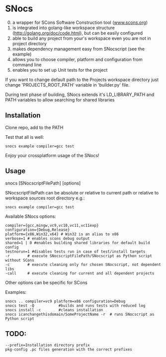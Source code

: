 SNocs
=====

0. a wrapper for SCons Software Construction tool (www.scons.org)
1. is integrated into golang-like workspace structure (http://golang.org/doc/code.html), but can be easily configured
2. able to build any project from your's workspace even you are not in project directory
3. makes dependency management easy from SNocscript (see the example)
4. allows you to choose compiler, platform and configuration from command line
5. enables you to set up Unit tests for the project

If you want to change default path to the Projects workspace directory just change 'PROJECTS_ROOT_PATH' variable in 'builder.py' file. 

During test phase of building, SNocs extends it's LD_LIBRARY_PATH and PATH variables to allow searching for shared libraries

Installation
---

Clone repo, add to the PATH

Test that all is well:

    snocs example compiler=gcc test

Enjoy your crossplatform usage of the SNocs!

Usage
---

snocs [SNocscriptFilePath] [options]

SNocscriptFilePath can be absolute or relative to current path or 
relative to workspace sources root directory e.g.:

    snocs example compiler=gcc test

Available SNocs options:

    compiler={gcc,mingw,vc9,vc10,vc11,vc11exp}
    configuration={Debug,Release}
    platform={x86,Win32,x64} # Win32 is an alias to x86
    verbose=1 # enables scons debug output
    shared=1 | 0 #enables building shared libraries for default build config
    testnorun=1 #disables tests run in case of test/install targets
    -r        # execute SNocscriptFilePath/SNocscript as Python script without SCons
    -c        # execute cleaning only for chosen SNocscript, not dependent libs
    -call     # execute cleaning for current and all dependent projects
    
Other options can be specific for SCons

Examples:

    snocs .. compiler=vc9 platform=x86 configuration=Debug
    snocs test -Q           #builds and runs tests with reduced log
    snocs install -c        #cleans installation
    snocs icanchangethisdomain/SomeProjectName -r  # runs SNocscript as Python script
    
    
    
TODO:
---

    --prefix=Installation directory prefix
    pkg-config .pc files generation with the correct prefixes
